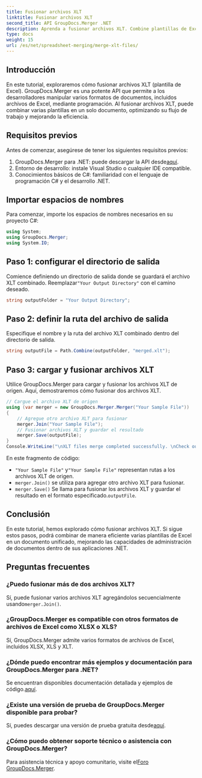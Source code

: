 ```yaml
---
title: Fusionar archivos XLT
linktitle: Fusionar archivos XLT
second_title: API GroupDocs.Merger .NET
description: Aprenda a fusionar archivos XLT. Combine plantillas de Excel mediante programación en C# con esta guía paso a paso.
type: docs
weight: 15
url: /es/net/spreadsheet-merging/merge-xlt-files/
---
```

## Introducción
En este tutorial, exploraremos cómo fusionar archivos XLT (plantilla de Excel). GroupDocs.Merger es una potente API que permite a los desarrolladores manipular varios formatos de documentos, incluidos archivos de Excel, mediante programación. Al fusionar archivos XLT, puede combinar varias plantillas en un solo documento, optimizando su flujo de trabajo y mejorando la eficiencia.
## Requisitos previos
Antes de comenzar, asegúrese de tener los siguientes requisitos previos:
1.  GroupDocs.Merger para .NET: puede descargar la API desde[aquí](https://releases.groupdocs.com/merger/net/).
2. Entorno de desarrollo: instale Visual Studio o cualquier IDE compatible.
3. Conocimientos básicos de C#: familiaridad con el lenguaje de programación C# y el desarrollo .NET.

## Importar espacios de nombres
Para comenzar, importe los espacios de nombres necesarios en su proyecto C#:
```csharp
using System; 
using GroupDocs.Merger;
using System.IO;
```
## Paso 1: configurar el directorio de salida
 Comience definiendo un directorio de salida donde se guardará el archivo XLT combinado. Reemplazar`"Your Output Directory"` con el camino deseado.
```csharp
string outputFolder = "Your Output Directory";
```
## Paso 2: definir la ruta del archivo de salida
Especifique el nombre y la ruta del archivo XLT combinado dentro del directorio de salida.
```csharp
string outputFile = Path.Combine(outputFolder, "merged.xlt");
```
## Paso 3: cargar y fusionar archivos XLT
Utilice GroupDocs.Merger para cargar y fusionar los archivos XLT de origen. Aquí, demostraremos cómo fusionar dos archivos XLT.
```csharp
// Cargue el archivo XLT de origen
using (var merger = new GroupDocs.Merger.Merger("Your Sample File"))
{
    // Agregue otro archivo XLT para fusionar
    merger.Join("Your Sample File");
    // Fusionar archivos XLT y guardar el resultado
    merger.Save(outputFile);
}
Console.WriteLine("\nXLT files merge completed successfully. \nCheck output in {0}", outputFolder);
```
En este fragmento de código:
- `"Your Sample File"` y`"Your Sample File"` representan rutas a los archivos XLT de origen.
- `merger.Join()` se utiliza para agregar otro archivo XLT para fusionar.
- `merger.Save()` Se llama para fusionar los archivos XLT y guardar el resultado en el formato especificado.`outputFile`.

## Conclusión
En este tutorial, hemos explorado cómo fusionar archivos XLT. Si sigue estos pasos, podrá combinar de manera eficiente varias plantillas de Excel en un documento unificado, mejorando las capacidades de administración de documentos dentro de sus aplicaciones .NET.

## Preguntas frecuentes
### ¿Puedo fusionar más de dos archivos XLT?
Sí, puede fusionar varios archivos XLT agregándolos secuencialmente usando`merger.Join()`.
### ¿GroupDocs.Merger es compatible con otros formatos de archivos de Excel como XLSX o XLS?
Sí, GroupDocs.Merger admite varios formatos de archivos de Excel, incluidos XLSX, XLS y XLT.
### ¿Dónde puedo encontrar más ejemplos y documentación para GroupDocs.Merger para .NET?
 Se encuentran disponibles documentación detallada y ejemplos de código.[aquí](https://reference.groupdocs.com/merger/net/).
### ¿Existe una versión de prueba de GroupDocs.Merger disponible para probar?
 Sí, puedes descargar una versión de prueba gratuita desde[aquí](https://releases.groupdocs.com/).
### ¿Cómo puedo obtener soporte técnico o asistencia con GroupDocs.Merger?
 Para asistencia técnica y apoyo comunitario, visite el[Foro GroupDocs.Merger](https://forum.groupdocs.com/c/merger/32).
